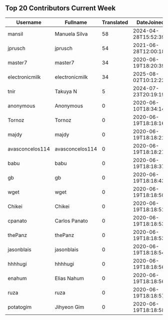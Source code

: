 ## Top 20 Contributors Current Week ##
|Username|Fullname|Translated|DateJoined|Language|
|--------|--------|----------|----------|-------|
|mansil|Manuela Silva|58|2024-04-28T15:52:39.|pt|
|jprusch|jprusch|54|2021-06-28T12:00:18.|de|
|master7|master7|34|2020-06-19T18:20:39.|pl|
|electronicmilk|electronicmilk|34|2025-08-02T10:12:22.|da|
|tnir|Takuya N|5|2024-07-23T20:19:19.|ja|
|anonymous|Anonymous|0|2020-06-10T18:34:14.||
|Tornoz|Tornoz|0|2020-06-19T18:18:16.||
|majdy|majdy|0|2020-06-19T18:18:21.||
|avasconcelos114|avasconcelos114|0|2020-06-19T18:18:27Z||
|babu|babu|0|2020-06-19T18:18:37.||
|gb|gb|0|2020-06-19T18:18:43.||
|wget|wget|0|2020-06-19T18:18:50Z|ro|
|Chikei|Chikei|0|2020-06-19T18:18:51Z|zh_Hant|
|cpanato|Carlos Panato|0|2020-06-19T18:18:53Z||
|thePanz|thePanz|0|2020-06-19T18:18:53Z||
|jasonblais|jasonblais|0|2020-06-19T18:18:54Z||
|hhhhugi|hhhhugi|0|2020-06-19T18:18:56.||
|enahum|Elias  Nahum|0|2020-06-19T18:18:56Z|es|
|ruza|ruza|0|2020-06-19T18:18:57.||
|potatogim|Jihyeon Gim|0|2020-06-19T18:18:58.|ko|
